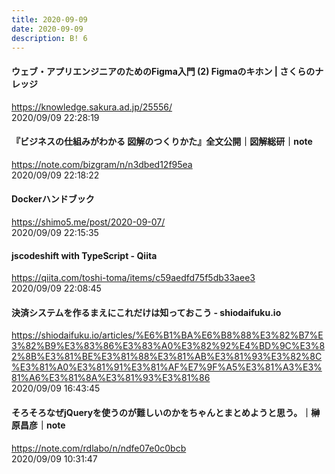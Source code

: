 ```yaml
---
title: 2020-09-09
date: 2020-09-09
description: B! 6
---
```


#### ウェブ・アプリエンジニアのためのFigma入門 (2) Figmaのキホン | さくらのナレッジ
https://knowledge.sakura.ad.jp/25556/<br>
2020/09/09 22:28:19<br>


#### 『ビジネスの仕組みがわかる 図解のつくりかた』全文公開｜図解総研｜note
https://note.com/bizgram/n/n3dbed12f95ea<br>
2020/09/09 22:18:22<br>


#### Dockerハンドブック
https://shimo5.me/post/2020-09-07/<br>
2020/09/09 22:15:35<br>


#### jscodeshift with TypeScript - Qiita
https://qiita.com/toshi-toma/items/c59aedfd75f5db33aee3<br>
2020/09/09 22:08:45<br>


#### 決済システムを作るまえにこれだけは知っておこう - shiodaifuku.io
https://shiodaifuku.io/articles/%E6%B1%BA%E6%B8%88%E3%82%B7%E3%82%B9%E3%83%86%E3%83%A0%E3%82%92%E4%BD%9C%E3%82%8B%E3%81%BE%E3%81%88%E3%81%AB%E3%81%93%E3%82%8C%E3%81%A0%E3%81%91%E3%81%AF%E7%9F%A5%E3%81%A3%E3%81%A6%E3%81%8A%E3%81%93%E3%81%86<br>
2020/09/09 16:43:45<br>


#### そろそろなぜjQueryを使うのが難しいのかをちゃんとまとめようと思う。｜榊原昌彦｜note
https://note.com/rdlabo/n/ndfe07e0c0bcb<br>
2020/09/09 10:31:47<br>


